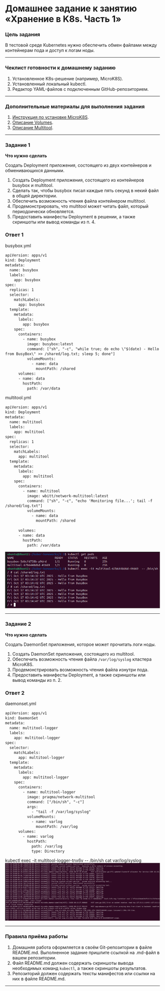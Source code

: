 # Домашнее задание к занятию «Хранение в K8s. Часть 1»

### Цель задания

В тестовой среде Kubernetes нужно обеспечить обмен файлами между контейнерам пода и доступ к логам ноды.

------

### Чеклист готовности к домашнему заданию

1. Установленное K8s-решение (например, MicroK8S).
2. Установленный локальный kubectl.
3. Редактор YAML-файлов с подключенным GitHub-репозиторием.

------

### Дополнительные материалы для выполнения задания

1. [Инструкция по установке MicroK8S](https://microk8s.io/docs/getting-started).
2. [Описание Volumes](https://kubernetes.io/docs/concepts/storage/volumes/).
3. [Описание Multitool](https://github.com/wbitt/Network-MultiTool).

------

### Задание 1 

**Что нужно сделать**

Создать Deployment приложения, состоящего из двух контейнеров и обменивающихся данными.

1. Создать Deployment приложения, состоящего из контейнеров busybox и multitool.
2. Сделать так, чтобы busybox писал каждые пять секунд в некий файл в общей директории.
3. Обеспечить возможность чтения файла контейнером multitool.
4. Продемонстрировать, что multitool может читать файл, который периодоически обновляется.
5. Предоставить манифесты Deployment в решении, а также скриншоты или вывод команды из п. 4.

### Ответ 1
busybox.yml
```
apiVersion: apps/v1
kind: Deployment
metadata:
  name: busybox
  labels:
    app: busybox
spec:
  replicas: 1
  selector:
    matchLabels:
      app: busybox
  template:
    metadata:
      labels:
        app: busybox
    spec:
      containers:
        - name: busybox
          image: busybox:latest
          command: ["sh", "-c", "while true; do echo \"$(date) - Hello from BusyBox\" >> /shared/log.txt; sleep 5; done"]
          volumeMounts:
            - name: data
              mountPath: /shared
      volumes:
      - name: data 
        hostPath:
          path: /var/data
```

multitool.yml
```
apiVersion: apps/v1
kind: Deployment
metadata:
  name: multitool
  labels:
    app: multitool
spec:
  replicas: 1
  selector:
    matchLabels:
      app: multitool
  template:
    metadata:
      labels:
        app: multitool
    spec:
      containers:
        - name: multitool
          image: wbitt/network-multitool:latest
          command: ["sh", "-c", "echo 'Monitoring file...'; tail -f /shared/log.txt"]
          volumeMounts:
            - name: data
              mountPath: /shared

      volumes:
      - name: data 
        hostPath:
          path: /var/data
```
![1](https://github.com/alibok86/kuber-homeworks/blob/main/2.1/1.png)

------

### Задание 2

**Что нужно сделать**

Создать DaemonSet приложения, которое может прочитать логи ноды.

1. Создать DaemonSet приложения, состоящего из multitool.
2. Обеспечить возможность чтения файла `/var/log/syslog` кластера MicroK8S.
3. Продемонстрировать возможность чтения файла изнутри пода.
4. Предоставить манифесты Deployment, а также скриншоты или вывод команды из п. 2.





### Ответ 2

daemonset.yml

```
apiVersion: apps/v1
kind: DaemonSet
metadata:
  name: multitool-logger
  labels:
    app: multitool-logger
spec:
  selector:
    matchLabels:
      app: multitool-logger
  template:
    metadata:
      labels:
        app: multitool-logger
    spec:
      containers:
        - name: multitool-logger
          image: praqma/network-multitool
          command: ["/bin/sh", "-c"]
          args:
            - "tail -f /var/log/syslog"
          volumeMounts:
            - name: varlog
              mountPath: /var/log
      volumes:
        - name: varlog
          hostPath:
            path: /var/log
            type: Directory
```

kubectl exec -it  multitool-logger-tnx6v -- /bin/sh
cat var/log/syslog
![1](https://github.com/alibok86/kuber-homeworks/blob/main/2.1/2.png)




------

### Правила приёма работы

1. Домашняя работа оформляется в своём Git-репозитории в файле README.md. Выполненное задание пришлите ссылкой на .md-файл в вашем репозитории.
2. Файл README.md должен содержать скриншоты вывода необходимых команд `kubectl`, а также скриншоты результатов.
3. Репозиторий должен содержать тексты манифестов или ссылки на них в файле README.md.

------
